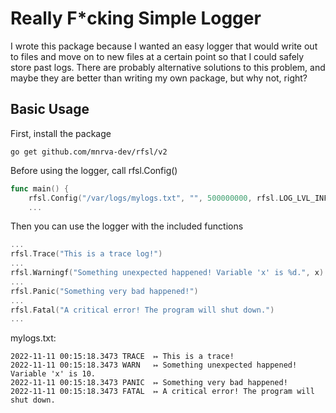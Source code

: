 # Really F*cking Simple Logger

I wrote this package because I wanted an easy logger that would write out to files and move on to
new files at a certain point so that I could safely store past logs. There are probably alternative
solutions to this problem, and maybe they are better than writing my own package, but why not, right?

## Basic Usage

First, install the package

    go get github.com/mnrva-dev/rfsl/v2

Before using the logger, call rfsl.Config()

```go
func main() {
    rfsl.Config("/var/logs/mylogs.txt", "", 500000000, rfsl.LOG_LVL_INFO) // 500MB log files
    ...
```

Then you can use the logger with the included functions

```go
...
rfsl.Trace("This is a trace log!")
...
rfsl.Warningf("Something unexpected happened! Variable 'x' is %d.", x)
...
rfsl.Panic("Something very bad happened!")
...
rfsl.Fatal("A critical error! The program will shut down.")
...
```

mylogs.txt:

    2022-11-11 00:15:18.3473 TRACE	↦ This is a trace!
    2022-11-11 00:15:18.3473 WARN	↦ Something unexpected happened! Variable 'x' is 10.
    2022-11-11 00:15:18.3473 PANIC	↦ Something very bad happened!
    2022-11-11 00:15:18.3473 FATAL	↦ A critical error! The program will shut down.
